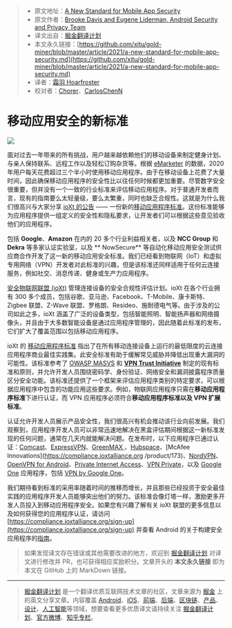 > * 原文地址：[A New Standard for Mobile App Security](https://security.googleblog.com/2021/04/a-new-standard-for-mobile-app-security.html)
> * 原文作者：[Brooke Davis and Eugene Liderman, Android Security and Privacy Team](https://security.googleblog.com/)
> * 译文出自：[掘金翻译计划](https://github.com/xitu/gold-miner)
> * 本文永久链接：[https://github.com/xitu/gold-miner/blob/master/article/2021/a-new-standard-for-mobile-app-security.md](https://github.com/xitu/gold-miner/blob/master/article/2021/a-new-standard-for-mobile-app-security.md)
> * 译者：[霜羽 Hoarfroster](https://github.com/PassionPenguin)
> * 校对者：[Chorer](https://github.com/Chorer)、[CarlosChenN](https://github.com/CarlosChenN)

# 移动应用安全的新标准

![](https://1.bp.blogspot.com/-TNecO7NNDL8/YHdg3EKOL3I/AAAAAAAADsc/EW2Jj7nVYaQxkZSvrxpmXZudgt1yrtwIwCNcBGAsYHQ/s0/Image%2B%23%2B0.png)

面对过去一年带来的所有挑战，用户越来越依赖他们的移动设备来制定健身计划、与亲人保持联系、远程工作以及轻松订购杂货等。根据 [eMarketer](https://www.emarketer.com/content/us-adults-will-spend-over-three-hours-per-day-on-mobile-apps-2020) 的数据，2020 年用户每天花费超过三个半小时使用移动应用程序。由于在移动设备上花费了大量时间，因此确保移动应用程序的安全性比以往任何时候都更加重要。尽管数字安全很重要，但并没有一个一致的行业标准来评估移动应用程序。对于普通开发者而言，现有的指南要么太轻量级，要么太繁重，同时也缺乏合规性。这就是为什么我们很高兴与大家分享 [ioXt 的公告](https://www.ioxtalliance.org/news-events-blog/ioxt-alliance-expands-certification-program-for-mobile-and-vpn-security) —— 一份新的[移动应用程序标准](https://static1.squarespace.com/static/5c6dbac1f8135a29c7fbb621/t/604aa3fa668a8e3b50630433/1615504379349/Mobile_Application_Profile.pdf)。这份标准能够为应用程序提供一组定义的安全性和隐私要求，让开发者们可以根据这些意见验收他们的应用程序。

包括 **Google**、**Amazon** 在内的 20 多个行业利益相关者，以及 **NCC Group** 和 **Dekra** 等多家认证实验室，以及 ** NowSecure** 等自动化移动应用安全测试供应商合作开发了这一新的移动应用安全标准。我们已经看到物联网（IoT）和虚拟专用网络（VPN）开发者对此标准的兴趣，但是该标准还同样适用于任何云连接服务，例如社交、消息传递、健身或生产力应用程序。

[安全物联网联盟 (ioXt)](http://ioxtalliance.org/) 管理连接设备的安全合规性评估计划。ioXt 在各个行业拥有 300 多个成员，包括谷歌、亚马逊、Facebook、T-Mobile、康卡斯特、Zigbee 联盟、Z-Wave 联盟、罗格朗、Resideo、施耐德电气等。由于涉及的公司如此之多，ioXt 涵盖了广泛的设备类型，包括智能照明、智能扬声器和网络摄像头，并且由于大多数智能设备是通过应用程序管理的，因此随着此标准的发布，它们扩大了覆盖范围以包括移动应用程序。

ioXt 的 [移动应用程序标准](https://static1.squarespace.com/static/5c6dbac1f8135a29c7fbb621/t/604aa3fa668a8e3b50630433/1615504379349/Mobile_Application_Profile.pdf) 指出了在所有移动连接设备上运行的最低限度的云连接应用程序商业最佳实践集。此安全标准有助于缓解常见威胁并降低出现重大漏洞的可能性。该标准参考了 [OWASP MASVS](https://mobile-security.gitbook.io/masvs/) 和 **[VPN Trust Initiative](https://vpntrust.net/)** 制定的现有标准和原则，并允许开发人员围绕密码学、身份验证、网络安全和漏洞披露程序质量区分安全功能。该标准还提供了一个框架来评估应用程序类别的特定要求，可以根据应用程序中包含的功能应用这些要求。例如，物联网应用程序只需在**移动应用程序标准**下进行认证，而 VPN 应用程序必须符合**移动应用程序标准以及 VPN 扩展标准**。

认证允许开发人员展示产品安全性，我们很高兴有机会推动该行业向前发展。我们观察到，应用程序开发人员可以非常迅速地解决在黑盒评估期间根据这一新标准发现的任何问题，通常在几天内就能解决问题。在发布时，以下应用程序已通过认证：[Comcast](https://compliance.ioxtalliance.org/product/157)、[ExpressVPN](https://compliance.ioxtalliance.org/product/135)、[GreenMAX ](https://compliance.ioxtalliance.org/product/68)、[Hubspace](https://compliance.ioxtalliance.org/product/174)、[McAfee Innovations](https://compliance.ioxtalliance.org /product/173)、[NordVPN](https://compliance.ioxtalliance.org/product/107)、[OpenVPN for Android](https://compliance.ioxtalliance.org/product/144)、[Private Internet Access](https://compliance.ioxtalliance.org/product/141)、[VPN Private](https://compliance.ioxtalliance.org/product/169)，以及 [Google One](https://compliance.ioxtalliance.org/product/143) 应用程序，包括 [VPN by Google One](https://compliance.ioxtalliance.org/product/143)。

我们期待看到标准的采用率随着时间的推移而增长，并且那些已经投资于安全最佳实践的应用程序开发人员能够突出他们的努力。该标准会像灯塔一样，激励更多开发人员投入到移动应用程序安全。如果您有兴趣了解有关 ioXt 联盟的更多信息以及如何获得您的应用程序认证，请访问 [https://compliance.ioxtalliance.org/sign-up](https://compliance.ioxtalliance.org/sign-up) 并查看 Android 的关于构建安全应用程序的[指南](https://developer.android.com/security)。

> 如果发现译文存在错误或其他需要改进的地方，欢迎到 [掘金翻译计划](https://github.com/xitu/gold-miner) 对译文进行修改并 PR，也可获得相应奖励积分。文章开头的 **本文永久链接** 即为本文在 GitHub 上的 MarkDown 链接。

------

> [掘金翻译计划](https://github.com/xitu/gold-miner) 是一个翻译优质互联网技术文章的社区，文章来源为 [掘金](https://juejin.im) 上的英文分享文章。内容覆盖 [Android](https://github.com/xitu/gold-miner#android)、[iOS](https://github.com/xitu/gold-miner#ios)、[前端](https://github.com/xitu/gold-miner#前端)、[后端](https://github.com/xitu/gold-miner#后端)、[区块链](https://github.com/xitu/gold-miner#区块链)、[产品](https://github.com/xitu/gold-miner#产品)、[设计](https://github.com/xitu/gold-miner#设计)、[人工智能](https://github.com/xitu/gold-miner#人工智能)等领域，想要查看更多优质译文请持续关注 [掘金翻译计划](https://github.com/xitu/gold-miner)、[官方微博](http://weibo.com/juejinfanyi)、[知乎专栏](https://zhuanlan.zhihu.com/juejinfanyi)。
